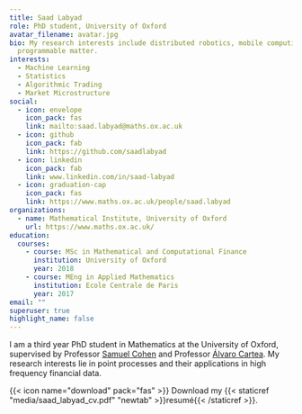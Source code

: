 ```yaml
---
title: Saad Labyad
role: PhD student, University of Oxford
avatar_filename: avatar.jpg
bio: My research interests include distributed robotics, mobile computing and
  programmable matter.
interests:
  - Machine Learning
  - Statistics
  - Algorithmic Trading
  - Market Microstructure
social:
  - icon: envelope
    icon_pack: fas
    link: mailto:saad.labyad@maths.ox.ac.uk
  - icon: github
    icon_pack: fab
    link: https://github.com/saadlabyad
  - icon: linkedin
    icon_pack: fab
    link: www.linkedin.com/in/saad-labyad
  - icon: graduation-cap
    icon_pack: fas
    link: https://www.maths.ox.ac.uk/people/saad.labyad
organizations:
  - name: Mathematical Institute, University of Oxford
    url: https://www.maths.ox.ac.uk/
education:
  courses:
    - course: MSc in Mathematical and Computational Finance
      institution: University of Oxford
      year: 2018
    - course: MEng in Applied Mathematics
      institution: Ecole Centrale de Paris
      year: 2017
email: ""
superuser: true
highlight_name: false
---
```

I am a third year PhD student in Mathematics at the University of Oxford, supervised by Professor [Samuel Cohen](http://people.maths.ox.ac.uk/cohens/) and Professor [Álvaro Cartea](https://sites.google.com/site/alvarocartea/home). My research interests lie in point processes and their applications in high frequency financial data.

{{< icon name="download" pack="fas" >}} Download my {{< staticref "media/saad_labyad_cv.pdf" "newtab" >}}resumé{{< /staticref >}}.